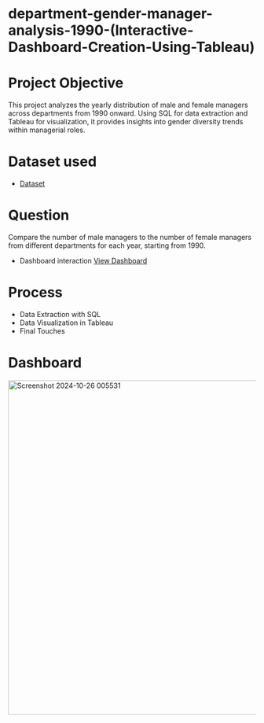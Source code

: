 # department-gender-manager-analysis-1990-(Interactive-Dashboard-Creation-Using-Tableau)

# Project Objective 
This project analyzes the yearly distribution of male and female managers across departments from 1990 onward. Using SQL for data extraction and Tableau for visualization, it provides insights into gender diversity trends within managerial roles.
# Dataset used
- <a href='https://github.com/AbosedeFaith-DA/department-gender-manager-analysis/blob/main/Task%202.csv'>Dataset</a>
# Question
Compare the number of male managers to the number of female managers from different departments for each year, starting from 1990.

- Dashboard interaction <a href="https://github.com/AbosedeFaith-DA/department-gender-manager-analysis/blob/main/Screenshot%202024-10-26%20005531.png">View Dashboard</a>

# Process
- Data Extraction with SQL
- Data Visualization in Tableau
- Final Touches
 # Dashboard
 <img width="680" alt="Screenshot 2024-10-26 005531" src="https://github.com/user-attachments/assets/9ef16a54-de39-41ff-887e-004bafaad8c6">


